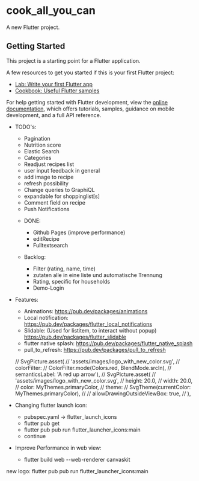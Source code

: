 # cook_all_you_can

A new Flutter project.

## Getting Started

This project is a starting point for a Flutter application.

A few resources to get you started if this is your first Flutter project:

- [Lab: Write your first Flutter app](https://docs.flutter.dev/get-started/codelab)
- [Cookbook: Useful Flutter samples](https://docs.flutter.dev/cookbook)

For help getting started with Flutter development, view the
[online documentation](https://docs.flutter.dev/), which offers tutorials,
samples, guidance on mobile development, and a full API reference.

- TODO's:
    - Pagination
    - Nutrition score
    - Elastic Search
    - Categories
    - Readjust recipes list
    - user input feedback in general
    - add image to recipe
    - refresh possibility
    - Change queries to GraphiQL
    - expandable for shoppinglist[s]
    - Comment field on recipe
    - Push Notifications

    * DONE:
        - Github Pages (improve performance)
        - editRecipe
        - Fulltextsearch

    * Backlog:
        - Filter (rating, name, time)
        - zutaten alle in eine liste und automatische Trennung
        - Rating, specific for households
        - Demo-Login

- Features:
    - Animations: https://pub.dev/packages/animations
    - Local notification: https://pub.dev/packages/flutter_local_notifications
    - Slidable: (Used for listitem, to interact without popup) https://pub.dev/packages/flutter_slidable
    - flutter native splash: https://pub.dev/packages/flutter_native_splash
    - pull_to_refresh: https://pub.dev/packages/pull_to_refresh


     // SvgPicture.asset(
                          //     'assets/images/logo_with_new_color.svg',
                          //     colorFilter:
                          //         ColorFilter.mode(Colors.red, BlendMode.srcIn),
                          //     semanticsLabel: 'A red up arrow'),
                          // SvgPicture.asset(
                          //   'assets/images/logo_with_new_color.svg',
                          //   height: 20.0,
                          //   width: 20.0,
                          //   color: MyThemes.primaryColor,
                          //   theme:
                          //       SvgTheme(currentColor: MyThemes.primaryColor),
                          //   // allowDrawingOutsideViewBox: true,
                          // ),

- Changing flutter launch icon:
    - pubspec.yaml -> flutter_launch_icons
    - flutter pub get
    - flutter pub pub run flutter_launcher_icons:main
    - continue

- Improve Performance in web view:
    - flutter build web --web-renderer canvaskit

new logo: flutter pub pub run flutter_launcher_icons:main